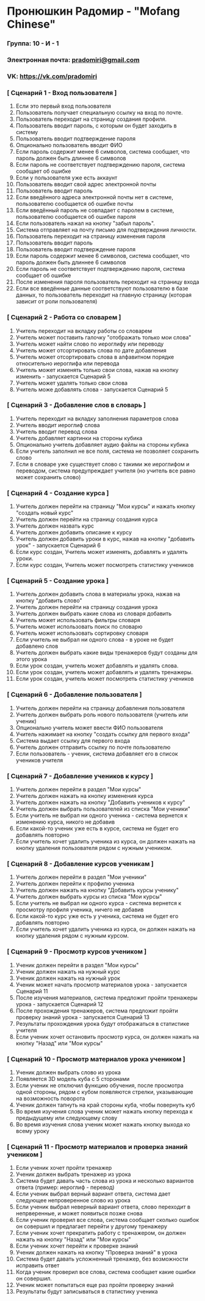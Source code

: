 # Пронюшкин Радомир - "Mofang Chinese"

### Группа: 10 - И - 1
### Электронная почта: pradomiri@gmail.com
### VK: https://vk.com/pradomiri

### [ Сценарий 1 - Вход пользователя ]
1. Если это первый вход пользователя
2. Пользователь получает специальную ссылку на вход по почте.
3. Пользователь переходит на страницу создания профиля.
5. Пользователь вводит пароль, с которым он будет заходить в систему
6. Пользователь вводит подтверждение пароля
7. Опционально пользователь вводит ФИО
8. Если пароль содержит менее 6 символов, система сообщает, что пароль должен быть длиннее 6 символов
9. Если пароль не соответствует подтверждению пароля, система сообщает об ошибке
10. Если у пользователя уже есть аккаунт
11. Пользователь вводит свой адрес электронной почты
12. Пользователь вводит пароль
13. Если введённого адреса электронной почты нет в системе, пользователю сообщается об ошибке почты
14. Если введённый пароль не совпадает с паролем в системе, пользователю сообщается об ошибке пароля
15. Если пользователь нажал на кнопку "забыл пароль".
16. Система отправляет на почту письмо для подтверждения личности.
17. Пользователь переходит на страницу изменения пароля
18. Пользователь вводит пароль
19. Пользователь вводит подтверждение пароля
20. Если пароль содержит менее 6 символов, система сообщает, что пароль должен быть длиннее 6 символов
21. Если пароль не соответствует подтверждению пароля, система сообщает об ошибке
22. После изменения пароля пользователь переходит на страницу входа
23. Если все введённые данные соответствуют пользователю в базе данных, то пользователь переходит на главную страницу (которая зависит от роли пользователя)

### [ Сценарий 2 - Работа со словарем ]
1. Учитель переходит на вкладку работы со словарем
2. Учитель может поставить галочку "отображать только мои слова"
3. Учитель может найти слово по иероглифу или переводу
4. Учитель может отсортировать слова по дате добавления
5. Учитель может отсортировать слова в алфавитном порядке относительно иероглифа или перевода
6. Учитель может изменять только свои слова, нажав на кнопку изменить - запускается Сценарий 5
7. Учитель может удалять только свои слова
8. Учитель може добавлять слова - запускается Сценарий 5

### [ Сценарий 3 - Добавление слов в словарь ]
1. Учитель переходит на вкладку заполнения параметров слова
2. Учитель вводит иероглиф слова
3. Учитель вводит перевод слова
4. Учитель добавляет картинки на стороны кубика
5. Опционально учитель добавляет аудио файлы на стороны кубика
6. Если учитель заполнил не все поля, система не позволяет сохранить слово
7. Если в словаре уже существует слово с такими же иероглифом и переводом, система предупреждает учителя (но учитель все равно может сохранить слово)

### [ Сценарий 4 - Создание курса ]
1. Учитель должен перейти на страницу "Мои курсы" и нажать кнопку "создать новый курс"
2. Учитель должен перейти на страницу создания курса
3. Учитель должен назвать курс
4. Учитель должен добавить описание к курсу
5. Учитель должен добавить уроки в курс, нажав на кнопку "добавить урок" - запускается Сценарий 6
6. Если курс создан, Учитель может изменять, добавлять и удалять уроки.
7. Если курс создан, Учитель может посмотреть статистику учеников

### [ Сценарий 5 - Создание урока ]
1. Учитель должен добавить слова в материалы урока, нажав на кнопку "добавить слово"
2. Учитель должен перейти на страницу создания урока
4. Учитель должен выбрать какие слова из словаря добавить
5. Учитель может использовать фильтры словаря
6. Учитель может использовать поиск по словарю
7. Учитель может использовать сортировку словаря
8. Если учитель не выбрал ни одного слова - в уроке не будет добавлено слов
9. Учитель должен выбрать какие виды тренажеров будут созданы для этого урока
10. Если урок создан, учитель может добавлять и удалять слова.
11. Если урок создан, учитель может добавлять и удалять тренажеры.
12. Если урок создан, учитель может посмотреть статистику учеников

### [ Сценарий 6 - Добавление пользователя ]
1. Учитель должен перейти на страницу добавления пользователя
2. Учитель должен выбрать роль нового пользователя (учитель или ученик)
3. Опционально учитель может ввести ФИО пользователя
4. Учитель нажимает на кнопку "создать ссылку для первого входа"
5. Система выдает ссылку для первого входа
6. Учитель должен отправить ссылку по почте пользователю
7. Если пользователь - ученик, система добавляет его в список учеников учителя

### [ Сценарий 7 - Добавление учеников к курсу ]
1. Учитель должен перейти в раздел "Мои курсы"
2. Учитель должен нажать на кнопку изменения курса
3. Учитель должен нажать на кнопку "Добавить учеников к курсу"
4. Учитель должен выбрать пользователей из списка "Мои ученики"
5. Если учитель не выбрал ни одного ученика - система вернется к изменению курса, никого не добавив
6. Если какой-то ученик уже есть в курсе, система не будет его добавлять повторно
7. Если учитель хочет удалить ученика из курса, он должен нажать на кнопку удаления пользователя рядом с нужным учеником.

### [ Сценарий 8 - Добавление курсов ученикам ]
1. Учитель должен перейти в раздел "Мои ученики"
2. Учитель должен перейти к профилю ученика
3. Учитель должен нажать на кнопку "Добавить курсы ученику"
4. Учитель должен выбрать курсы из списка "Мои курсы"
5. Если учитель не выбрал ни одного курса - система вернется к просмотру профиля ученика, ничего не добавив
6. Если какой-то курс уже есть у ученика, система не будет его добавлять повторно
7. Если учитель хочет удалить ученика из курса, он должен нажать на кнопку удаления рядом с нужным курсом.

### [ Сценарий 9 - Просмотр курсов учеником ]
1. Ученик должен перейти в раздел "Мои курсы"
2. Ученик должен нажать на нужный курс
4. Ученик должен нажать на нужный урок
5. Ученик может начать просмотр материалов урока - запускается Сценарий 11
6. После изучения материалов, система предложит пройти тренажеры урока - запускается Сценарий 12
7. После прохождения тренажеров, система предложит пройти проверку знаний урока - запускается Сценарий 13
8. Результаты прохождения урока будут отображаться в статистике учителя
9. Если ученик хочет остановить просмотр курса, он должен нажать на кнопку "Назад" или "Мои курсы"

### [ Сценарий 10 - Просмотр материалов урока учеником ]
1. Ученик должен выбрать слово из урока
2. Появляется 3D модель куба с 5 сторонами
4. Если ученик не отключил функцию обучения, после просмотра одной стороны, рядом с кубом появляются стрелки, указывающие на возможность поворота
5. Ученик должен тапнуть на край стороны куба, чтобы повернуть куб
6. Во время изучения слова ученик может нажать кнопку перехода к предыдущему или следующему слову
7. Во время изучения слова ученик может нажать кнопку выхода ко всему уроку

### [ Сценарий 11 - Просмотр материалов и проверка знаний учеником ]
1. Если ученик хочет пройти тренажер
1. Ученик должен выбрать тренажер из урока
2. Система будет давать часть слова из урока и несколько вариантов ответа (пример: иероглиф - перевод)
3. Если ученик выбрал верный вариант ответа, система дает следующее непроверенное слово из урока
4. Если ученик выбрал неверный вариант ответа, слово переходит в непрверенные, и может появиться позже снова
5. Если ученик проверил все слова, система сообщает сколько ошибок он совершил и предлагает перейти у другому тренажеру
6. Если ученик хочет прекратить работу с тренажером, он должен нажать на кнопку "Назад" или "Мои курсы"
7. Если ученик хочет перейти к проверке знаний
8. Ученик должен нажать на кнопку "Проверка знаний" в урока
9. Система будет давать усложненный тренажер, без возможности исправить ответ
10. Когда ученик проверил все слова, система сообщает какие ошибки он совершил.
11. Ученик может попытаться еще раз пройти проверку знаний
12. Результаты будут записываться в статистику ученика
